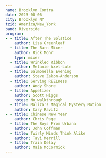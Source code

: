 ```yaml
---
name: Brooklyn Contra
date: 2023-08-06
city: Brooklyn NY
tzid: America/New_York
band: Riverside
program:
- - title: After The Solstice
    author: Lisa Greenleaf
  - title: The Barn Mixer
    author: Rick Mohr
    type: mixer
  - title: Wrinkled Ribbon
    author: Melanie Axel-Lute
  - title: Salmonella Evening
    author: Steve Zakon-Anderson
  - title: Serving REELness
    author: Andy Shore
  - title: Appetizer
    author: Scott Higgs
    notes: No walkthrough
  - title: Maliza's Magical Mystery Motion
    author: Cary Ravitz
- - title: Chinese New Year
    author: Chris Page
  - title: The Boys From Urbana
    author: John Coffman
  - title: Twirly Minds Think Alike
    author: Tavi Merrill
  - title: Train Delay
    author: Maia McCormick
---
```


